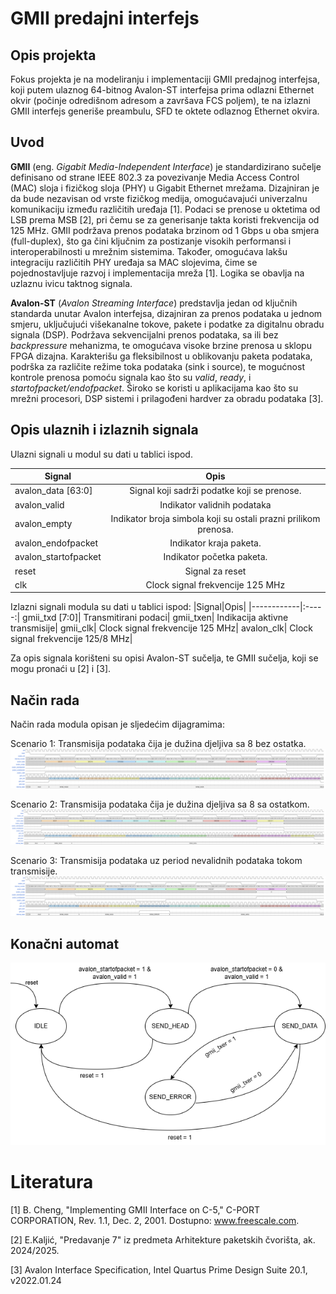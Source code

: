 # GMII predajni interfejs

## Opis projekta 
Fokus projekta je na modeliranju i implementaciji GMII predajnog interfejsa, koji putem ulaznog 64-bitnog Avalon-ST interfejsa prima odlazni Ethernet okvir (počinje odredišnom adresom a završava FCS poljem), te na izlazni GMII interfejs generiše preambulu, SFD te oktete odlaznog Ethernet okvira.

## Uvod
**GMII** (eng. *Gigabit Media-Independent Interface*) je standardizirano sučelje definisano od strane IEEE 802.3 za povezivanje Media Access Control (MAC) sloja i fizičkog sloja (PHY) u Gigabit Ethernet mrežama. Dizajniran je da bude nezavisan od vrste fizičkog medija, omogućavajući univerzalnu komunikaciju između različitih uređaja [1]. Podaci se prenose u oktetima od LSB prema MSB [2], pri čemu se za generisanje takta koristi frekvencija od 125 MHz. GMII podržava prenos podataka brzinom od 1 Gbps u oba smjera (full-duplex), što ga čini ključnim za postizanje visokih performansi i interoperabilnosti u mrežnim sistemima. Također, omogućava lakšu integraciju različitih PHY uređaja sa MAC slojevima, čime se pojednostavljuje razvoj i implementacija mreža [1]. Logika se obavlja na uzlaznu ivicu taktnog signala.

**Avalon-ST** (*Avalon Streaming Interface*) predstavlja jedan od ključnih standarda unutar Avalon interfejsa, dizajniran za prenos podataka u jednom smjeru, uključujući višekanalne tokove, pakete i podatke za digitalnu obradu signala (DSP). Podržava sekvencijalni prenos podataka, sa ili bez *backpressure* mehanizma, te omogućava visoke brzine prenosa u sklopu FPGA dizajna. Karakterišu ga fleksibilnost u oblikovanju paketa podataka, podrška za različite režime toka podataka (sink i source), te mogućnost kontrole prenosa pomoću signala kao što su *valid*, *ready*, i *startofpacket/endofpacket*. Široko se koristi u aplikacijama kao što su mrežni procesori, DSP sistemi i prilagođeni hardver za obradu podataka [3].

## Opis ulaznih i izlaznih signala

Ulazni signali u modul su dati u tablici ispod.

|Signal|Opis|
|--|:-----:|
|avalon_data [63:0]	|Signal koji sadrži podatke koji se prenose.|
avalon_valid|	Indikator validnih podataka|
avalon_empty|	Indikator broja simbola koji su ostali prazni prilikom prenosa.|
avalon_endofpacket|	Indikator kraja paketa.|
avalon_startofpacket|	Indikator početka paketa.|
reset|	Signal za reset|
clk|	Clock signal frekvencije 125 MHz|

Izlazni signali modula su dati u tablici ispod:
|Signal|Opis|
|------------|:-----:|
gmii_txd [7:0]|	Transmitirani podaci|
gmii_txen|	Indikacija aktivne transmisije|
gmii_clk|	Clock signal frekvencije 125 MHz|
avalon_clk|	Clock signal frekvencije 125/8 MHz|

Za opis signala korišteni su opisi Avalon-ST sučelja, te GMII sučelja, koji se mogu pronaći u [2] i [3].

## Način rada
Način rada modula opisan je sljedećim dijagramima:

Scenario 1: Transmisija podataka čija je dužina djeljiva sa 8 bez ostatka.
![Slika 1](Wavedrom/wavedrom_scen_1.png "Wavedrom1")

Scenario 2: Transmisija podataka čija je dužina djeljiva sa 8 sa ostatkom.
![Slika 2](Wavedrom/wavedrom_scen_2.png "Wavedrom2")

Scenario 3: Transmisija podataka uz period nevalidnih podataka tokom transmisije.
![Slika 3](Wavedrom/wavedrom_scen_3.png "Wavedrom3")

## Konačni automat 
![Slika 4](FSM/fsm_dijagram.png "FSM")

# Literatura
[1] B. Cheng, "Implementing GMII Interface on C-5," C-PORT CORPORATION, Rev. 1.1, Dec. 2, 2001. Dostupno: www.freescale.com.

[2] E.Kaljić, "Predavanje 7" iz predmeta Arhitekture paketskih čvorišta, ak. 2024/2025.

[3] Avalon Interface Specification, Intel Quartus Prime Design Suite 20.1, v2022.01.24
